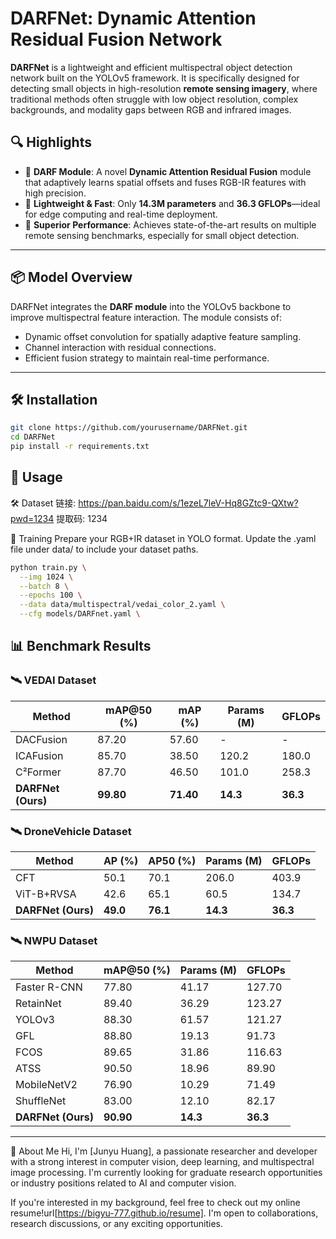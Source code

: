 # DARFNet: Dynamic Attention Residual Fusion Network

**DARFNet** is a lightweight and efficient multispectral object detection network built on the YOLOv5 framework. It is specifically designed for detecting small objects in high-resolution **remote sensing imagery**, where traditional methods often struggle with low object resolution, complex backgrounds, and modality gaps between RGB and infrared images.

## 🔍 Highlights

- 🔸 **DARF Module**: A novel **Dynamic Attention Residual Fusion** module that adaptively learns spatial offsets and fuses RGB-IR features with high precision.
- 🔸 **Lightweight & Fast**: Only **14.3M parameters** and **36.3 GFLOPs**—ideal for edge computing and real-time deployment.
- 🔸 **Superior Performance**: Achieves state-of-the-art results on multiple remote sensing benchmarks, especially for small object detection.

---

## 📦 Model Overview

DARFNet integrates the **DARF module** into the YOLOv5 backbone to improve multispectral feature interaction. The module consists of:

- Dynamic offset convolution for spatially adaptive feature sampling.
- Channel interaction with residual connections.
- Efficient fusion strategy to maintain real-time performance.

---
## 🛠️ Installation

```bash
git clone https://github.com/yourusername/DARFNet.git
cd DARFNet
pip install -r requirements.txt
```

## 🚀 Usage
🛠️ Dataset 
链接: https://pan.baidu.com/s/1ezeL7leV-Hq8GZtc9-QXtw?pwd=1234 提取码: 1234 

🔧 Training
Prepare your RGB+IR dataset in YOLO format. Update the .yaml file under data/ to include your dataset paths.
```bash
python train.py \
  --img 1024 \
  --batch 8 \
  --epochs 100 \
  --data data/multispectral/vedai_color_2.yaml \
  --cfg models/DARFnet.yaml \
```

## 📊 Benchmark Results

### 🛰️ VEDAI Dataset

| Method         | mAP@50 (%) | mAP (%) | Params (M) | GFLOPs |
|----------------|------------|---------|------------|--------|
| DACFusion      | 87.20      | 57.60   | -          | -      |
| ICAFusion      | 85.70      | 38.50   | 120.2      | 180.0  |
| C²Former       | 87.70      | 46.50   | 101.0      | 258.3  |
| **DARFNet (Ours)** | **99.80** | **71.40** | **14.3**     | **36.3**  |

### 🛰️ DroneVehicle Dataset

| Method          | AP (%) | AP50 (%) | Params (M) | GFLOPs |
|-----------------|--------|----------|------------|--------|
| CFT             | 50.1   | 70.1     | 206.0      | 403.9  |
| ViT-B+RVSA      | 42.6   | 65.1     | 60.5       | 134.7  |
| **DARFNet (Ours)** | **49.0** | **76.1**     | **14.3**     | **36.3**  |

### 🛰️ NWPU Dataset

| Method         | mAP@50 (%) | Params (M) | GFLOPs |
|----------------|------------|------------|--------|
| Faster R-CNN   | 77.80      | 41.17      | 127.70 |
| RetainNet      | 89.40      | 36.29      | 123.27 |
| YOLOv3         | 88.30      | 61.57      | 121.27 |
| GFL            | 88.80      | 19.13      | 91.73  |
| FCOS           | 89.65      | 31.86      | 116.63 |
| ATSS           | 90.50      | 18.96      | 89.90  |
| MobileNetV2    | 76.90      | 10.29      | 71.49  |
| ShuffleNet     | 83.00      | 12.10      | 82.17  |
| **DARFNet (Ours)** | **90.90** | **14.3**     | **36.3**  |

---
📄 About Me
Hi, I'm [Junyu Huang], a passionate researcher and developer with a strong interest in computer vision, deep learning, and multispectral image processing. I'm currently looking for graduate research opportunities or industry positions related to AI and computer vision.

If you're interested in my background, feel free to check out my online resume!url[https://bigyu-777.github.io/resume].
I'm open to collaborations, research discussions, or any exciting opportunities.
